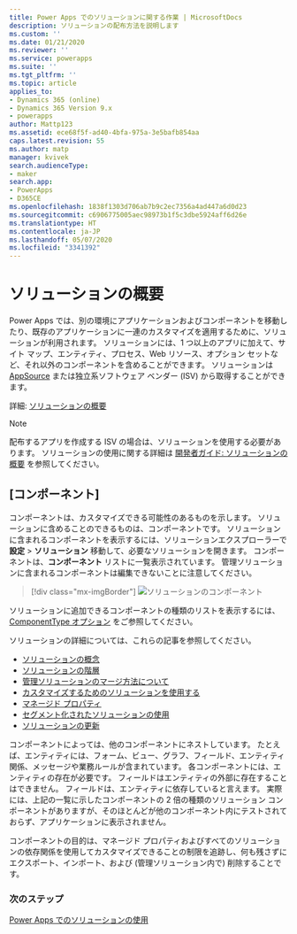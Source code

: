 ```yaml
---
title: Power Apps でのソリューションに関する作業 | MicrosoftDocs
description: ソリューションの配布方法を説明します
ms.custom: ''
ms.date: 01/21/2020
ms.reviewer: ''
ms.service: powerapps
ms.suite: ''
ms.tgt_pltfrm: ''
ms.topic: article
applies_to:
- Dynamics 365 (online)
- Dynamics 365 Version 9.x
- powerapps
author: Mattp123
ms.assetid: ece68f5f-ad40-4bfa-975a-3e5bafb854aa
caps.latest.revision: 55
ms.author: matp
manager: kvivek
search.audienceType:
- maker
search.app:
- PowerApps
- D365CE
ms.openlocfilehash: 1838f1303d706ab7b9c2ec7356a4ad447a6d0d23
ms.sourcegitcommit: c6906775005aec98973b1f5c3dbe5924aff6d26e
ms.translationtype: HT
ms.contentlocale: ja-JP
ms.lasthandoff: 05/07/2020
ms.locfileid: "3341392"
---
```

# <a name="solutions-overview"></a>ソリューションの概要  

Power Apps では、別の環境にアプリケーションおよびコンポーネントを移動したり、既存のアプリケーションに一連のカスタマイズを適用するために、ソリューションが利用されます。 ソリューションには、1 つ以上のアプリに加えて、サイト マップ、エンティティ、プロセス、Web リソース、オプション セットなど、それ以外のコンポーネントを含めることができます。  ソリューションは [AppSource](https://appsource.microsoft.com/) または独立系ソフトウェア ベンダー (ISV) から取得することができます。
  
詳細: [ソリューションの概要](/power-platform/alm/solution-concepts-alm)
  
> [!NOTE]
>  配布するアプリを作成する ISV の場合は、ソリューションを使用する必要があります。 ソリューションの使用に関する詳細は [開発者ガイド: ソリューションの概要](/powerapps/developer/common-data-service/introduction-solutions) を参照してください。  
  

<a name="BKMK_SolutionComponents"></a>   
## <a name="components"></a>[コンポーネント]  
 コンポーネントは、カスタマイズできる可能性のあるものを示します。 ソリューションに含めることのできるものは、コンポーネントです。 ソリューションに含まれるコンポーネントを表示するには、ソリューションエクスプローラーで **設定** > **ソリューション** 移動して、必要なソリューションを開きます。 コンポーネントは、**コンポーネント** リストに一覧表示されています。 管理ソリューションに含まれるコンポーネントは編集できないことに注意してください。 

> [!div class="mx-imgBorder"] 
> ![ソリューションのコンポーネント](media/components-in-solution.png "ソリューションのコンポーネント") 

ソリューションに追加できるコンポーネントの種類のリストを表示するには、[ComponentType オプション](../../developer/common-data-service/reference/entities/solutioncomponent.md#componenttype-options) をご参照してください。 

ソリューションの詳細については、これらの記事を参照してください。 
- [ソリューションの概念](/power-platform/alm/solution-concepts-alm)
- [ソリューションの階層](/power-platform/alm/solution-layers-alm)
- [管理ソリューションのマージ方法について](/power-platform/alm/how-managed-solutions-merged)
- [カスタマイズするためのソリューションを使用する](/power-platform/alm/use-solutions-for-your-customizations)
- [マネージド プロパティ](/power-platform/alm/managed-properties-alm)
- [セグメント化されたソリューションの使用](/power-platform/alm/segmented-solutions-alm)
- [ソリューションの更新](/power-platform/alm/update-solutions-alm)


<!-- The following is a list of components that you can view in a solution:  
  
-   AI Model

-   Application Ribbon  
  
-   Article Template  
  
-   Business Rule  

-   Canvas App 
  
-   Chart  
  
-   Connection Role  
  
-   Contract Template  

-   Custom Connector
 
-   Custom Control
  
-   Dashboard  
  
-   Email Template  
  
-   Entity  
  
-   Entity Relationship  

-   Environment variable
  
-   Field  
  
-   Field Security Profile  

-   Flow
  
-   Form  
  
-   Mail Merge Template  
  
-   Message  

-   Model-driven app
  
-   Option Set  
  
-   Plug-in Assembly  
  
-   Process  

-   Report  

-   Sdk Message Processing Step  
  
-   Security Role  
  
-   Service Endpoint  
  
-   Site Map  

-   Virtual Entity Data Provider

-   Virtual Entity Data Source
  
-   Web Resource  -->
  
 コンポーネントによっては、他のコンポーネントにネストしています。 たとえば、エンティティには、フォーム、ビュー、グラフ、フィールド、エンティティ関係、メッセージや業務ルールが含まれています。 各コンポーネントには、エンティティの存在が必要です。 フィールドはエンティティの外部に存在することはできません。 フィールドは、エンティティに依存していると言えます。 実際には、上記の一覧に示したコンポーネントの 2 倍の種類のソリューション コンポーネントがありますが、そのほとんどが他のコンポーネント内にテストされておらず、アプリケーションに表示されません。  
  
 コンポーネントの目的は、マネージド プロパティおよびすべてのソリューションの依存関係を使用してカスタマイズできることの制限を追跡し、何も残さずにエクスポート、インポート、および (管理ソリューション内で) 削除することです。  

<!--  
<a name="BKMK_ManagedAndUnmanagedSolutions"></a>   
## Managed and unmanaged solutions  
 There are **managed** and **unmanaged** solutions. A **managed** solution cannot be modified and can be uninstalled after it is imported. All the components of that solution are deleted by uninstalling the solution.  
  
 When you import an **unmanaged** solution, you add all the components of that solution into your environment. You can’t delete the components by uninstalling the solution.  
  
 When you import an **unmanaged** solution that contains components that you have already customized, your customizations will be overwritten by the customizations in the imported unmanaged solution. You can’t undo this.  
  
> [!IMPORTANT]
>  Install an unmanaged solution only if you want to add all the components to your environment and overwrite any existing customizations.  
  
 Even if you don’t plan on distributing your apps or customizations, you may want to create and use an unmanaged solution to have a separate view that only includes those parts of the application that you have customized. Whenever you customize something, just add it to the unmanaged solution that you created.  
  
 To create a **managed** solution, you choose the **As managed** option when you export the solution. If you create a managed solution, you can’t import it back into the same environment you used to create it. You can only import it into a different environment.  
  
<a name="BKMK_HowSolutionsAreApplied"></a>   
### How solutions are applied  
 All solutions are evaluated as layers to determine what your app will actually do. The following diagram shows how managed and unmanaged solutions are evaluated and how changes in them will appear in your environment.  
  
 ![Solution layering](media/solution-layering.png "Solution layering")  
  
 Starting from the bottom and working up to top:  
  
 **System Solution**  
 The system solution is like a managed solution that every environment has. The system solution is the definition of all the out-of-the box components in the system.  
  
 **Managed Solutions**  
 Managed solutions can modify the system solution components and add new components. If multiple managed solutions are installed, the first one installed is below the managed solution installed later. This means that the second solution installed can customize the one installed before it. When two managed solutions have conflicting definitions, the general rule is “Last one wins”. If you uninstall a managed solution, the managed solution below it takes effect. If you uninstall all managed solution, the default behavior defined within the system solution is applied.  
  
 **Unmanaged Customizations**  
 Unmanaged customizations are any change you have made to your environment through an unmanaged solution. The system solution defines what you can or can't customize by using managed properties. Publishers of managed solutions have the same ability to limit your ability to customize solution components that they add in their solution. You can customize any of the solution components that do not have managed properties that prevent you from customizing them.  
  
 **Application Behavior**  
 This is what you actually see in your environment. The default system solution plus any managed solutions, plus any unmanaged customizations you have applied.  
  
<a name="BKMK_ManagedProperties"></a>   
## Managed properties  
 Some components can’t be customized. These components in the system solution have metadata that prevents you from customizing them. These are called **managed properties**. The publisher of a managed solution can also set the managed properties to prevent you from customizing their solution in ways they don’t want you to.  
  
<a name="BKMK_Dependencies"></a>   
## Solution dependencies  
 Because of the way that managed solutions are layered, some managed solutions can be dependent on solution components in other managed solutions. Some solution publishers will take advantage of this to build solutions that are modular. You may need to install a “base” managed solution first and then you can install a second managed solution that will further customize the components in the base managed solution. The second managed solution depends on solution components that are part of the first solution.  
  
 The system tracks these dependencies between solutions. If you try to install a solution that requires a base solution that isn’t installed, you won’t be able to install the solution. You will get a message saying that the solution requires another solution to be installed first. Similarly, because of the dependencies, you can’t uninstall the base solution while a solution that depends on it is still installed. You have to uninstall the dependent solution before you can uninstall the base solution.  
 
## Solution publisher prefix 

By default, the solution you will work with in Power Apps will be the **Common Data Services Default Solution** which is associated with the **Common Data Service Default Publisher**. The default customization prefix will be randomly assigned for this publisher, for example it could be `cr8a3`. This means that the name of every new item of metadata created for your organization will have this prepended to the names used to uniquely identify the items. 

We recommend that you change the solution publisher prefix so that it will be more meaningful. More information: [Change the solution publisher prefix](change-solution-publisher-prefix.md) -->
  
### <a name="next-steps"></a>次のステップ  
[Power Apps でのソリューションの使用](use-solution-explorer.md) <br/>

 
